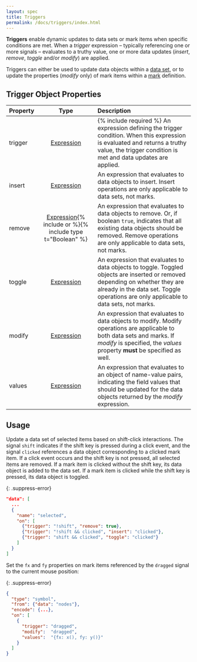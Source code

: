 ```yaml
---
layout: spec
title: Triggers
permalink: /docs/triggers/index.html
---
```


**Triggers** enable dynamic updates to data sets or mark items when specific conditions are met. When a _trigger_ expression &ndash; typically referencing one or more signals &ndash; evaluates to a truthy value, one or more data updates (_insert_, _remove_, _toggle_ and/or _modify_) are applied.

Triggers can either be used to update data objects within a [data set](../data), or to update the properties (_modify_ only) of mark items within a [mark](../marks) definition.

## Trigger Object Properties

| Property  | Type                          | Description    |
| :-------- | :---------------------------: | :------------- |
| trigger   | [Expression](../expressions)  | {% include required %} An expression defining the trigger condition. When this expression is evaluated and returns a truthy value, the trigger condition is met and data updates are applied.|
| insert    | [Expression](../expressions)  | An expression that evaluates to data objects to insert. Insert operations are only applicable to data sets, not marks.|
| remove    | [Expression](../expressions){% include or %}{% include type t="Boolean" %} | An expression that evaluates to data objects to remove. Or, if boolean `true`, indicates that all existing data objects should be removed. Remove operations are only applicable to data sets, not marks.|
| toggle    | [Expression](../expressions)  | An expression that evaluates to data objects to toggle. Toggled objects are inserted or removed depending on whether they are already in the data set. Toggle operations are only applicable to data sets, not marks.|
| modify    | [Expression](../expressions)  | An expression that evaluates to data objects to modify. Modify operations are applicable to both data sets and marks. If _modify_ is specified, the _values_ property **must** be specified as well.|
| values    | [Expression](../expressions)  | An expression that evaluates to an object of name-value pairs, indicating the field values that should be updated for the data objects returned by the _modify_ expression. |

## Usage

Update a data set of selected items based on shift-click interactions. The signal `shift` indicates if the shift key is pressed during a click event, and the signal `clicked` references a data object corresponding to a clicked mark item. If a click event occurs and the shift key is not pressed, all selected items are removed. If a mark item is clicked without the shift key, its data object is added to the data set. If a mark item is clicked while the shift key is pressed, its data object is toggled.

{: .suppress-error}
```json
"data": [
  ...
  {
    "name": "selected",
    "on": [
      {"trigger": "!shift", "remove": true},
      {"trigger": "!shift && clicked", "insert": "clicked"},
      {"trigger": "shift && clicked", "toggle": "clicked"}
    ]
  }
]
```

Set the `fx` and `fy` properties on mark items referenced by the `dragged` signal to the current mouse position:

{: .suppress-error}
```json
{
  "type": "symbol",
  "from": {"data": "nodes"},
  "encode": {...},
  "on": [
    {
      "trigger": "dragged",
      "modify":  "dragged",
      "values":  "{fx: x(), fy: y()}"
    }
  ]
}
```
